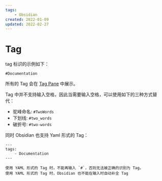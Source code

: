 ```yaml
---
tags: 
    - Obsidian
created: 2022-01-09
updated: 2022-02-27
---
```


# Tag

tag 标识的示例如下：
```
#Documentation 
```

所有的 Tag 会在 [Tag Pane](Plugins.md#Tag%20Pane) 中展示。

Tag 中并不支持输入空格，因此当需要输入空格，可以使用如下的三种方式替代：
- 驼峰命名: `#TwoWords`
- 下划线: `#two_words`
- 破折号: `#two-words`


同时 Obsidian 也支持 Yaml  形式的 Tag：
```
---
tags:
    - Documentation
---
```

```ad-warning
使用 YAML 形式的 Tag 时，不能再输入 `#`，否则无法被正确的识别为 Tag。
使用 YAML 形式的 Tag 时，Obsidian 也不能在输入时自动补全 Tag
```